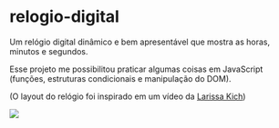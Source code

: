 # relogio-digital
Um relógio digital dinâmico e bem apresentável que mostra as horas, minutos e segundos.

Esse projeto me possibilitou praticar algumas coisas em JavaScript (funções, estruturas condicionais e manipulação do DOM).

(O layout do relógio foi inspirado em um vídeo da <a href="https://www.youtube.com/@larissakich">Larissa Kich</a>)

<img src="https://github.com/GabrielLima5/imagens-projetos/blob/main/images/Rel%C3%B3gio%20Digital.png">

